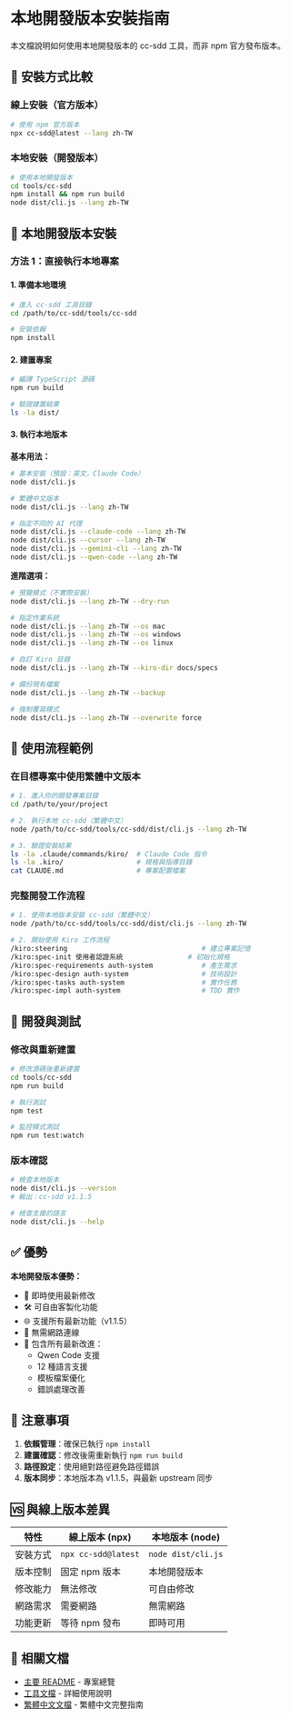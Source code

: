 # 本地開發版本安裝指南

本文檔說明如何使用本地開發版本的 cc-sdd 工具，而非 npm 官方發布版本。

## 🔄 安裝方式比較

### 線上安裝（官方版本）
```bash
# 使用 npm 官方版本
npx cc-sdd@latest --lang zh-TW
```

### 本地安裝（開發版本）
```bash
# 使用本地開發版本
cd tools/cc-sdd
npm install && npm run build
node dist/cli.js --lang zh-TW
```

## 🚀 本地開發版本安裝

### 方法 1：直接執行本地專案

#### 1. 準備本地環境
```bash
# 進入 cc-sdd 工具目錄
cd /path/to/cc-sdd/tools/cc-sdd

# 安裝依賴
npm install
```

#### 2. 建置專案
```bash
# 編譯 TypeScript 源碼
npm run build

# 驗證建置結果
ls -la dist/
```

#### 3. 執行本地版本

**基本用法：**
```bash
# 基本安裝（預設：英文，Claude Code）
node dist/cli.js

# 繁體中文版本
node dist/cli.js --lang zh-TW

# 指定不同的 AI 代理
node dist/cli.js --claude-code --lang zh-TW
node dist/cli.js --cursor --lang zh-TW
node dist/cli.js --gemini-cli --lang zh-TW
node dist/cli.js --qwen-code --lang zh-TW
```

**進階選項：**
```bash
# 預覽模式（不實際安裝）
node dist/cli.js --lang zh-TW --dry-run

# 指定作業系統
node dist/cli.js --lang zh-TW --os mac
node dist/cli.js --lang zh-TW --os windows
node dist/cli.js --lang zh-TW --os linux

# 自訂 Kiro 目錄
node dist/cli.js --lang zh-TW --kiro-dir docs/specs

# 備份現有檔案
node dist/cli.js --lang zh-TW --backup

# 強制覆寫模式
node dist/cli.js --lang zh-TW --overwrite force
```

## 📁 使用流程範例

### 在目標專案中使用繁體中文版本

```bash
# 1. 進入你的開發專案目錄
cd /path/to/your/project

# 2. 執行本地 cc-sdd（繁體中文）
node /path/to/cc-sdd/tools/cc-sdd/dist/cli.js --lang zh-TW

# 3. 驗證安裝結果
ls -la .claude/commands/kiro/  # Claude Code 指令
ls -la .kiro/                  # 規格與指導目錄
cat CLAUDE.md                  # 專案配置檔案
```

### 完整開發工作流程

```bash
# 1. 使用本地版本安裝 cc-sdd（繁體中文）
node /path/to/cc-sdd/tools/cc-sdd/dist/cli.js --lang zh-TW

# 2. 開始使用 Kiro 工作流程
/kiro:steering                                 # 建立專案記憶
/kiro:spec-init 使用者認證系統                # 初始化規格
/kiro:spec-requirements auth-system            # 產生需求
/kiro:spec-design auth-system                  # 技術設計
/kiro:spec-tasks auth-system                   # 實作任務
/kiro:spec-impl auth-system                    # TDD 實作
```

## 🔧 開發與測試

### 修改與重新建置
```bash
# 修改源碼後重新建置
cd tools/cc-sdd
npm run build

# 執行測試
npm test

# 監控模式測試
npm run test:watch
```

### 版本確認
```bash
# 檢查本地版本
node dist/cli.js --version
# 輸出：cc-sdd v1.1.5

# 檢查支援的語言
node dist/cli.js --help
```

## ✅ 優勢

**本地開發版本優勢：**
- 🔄 即時使用最新修改
- 🛠️ 可自由客製化功能
- 🌐 支援所有最新功能（v1.1.5）
- 🎯 無需網路連線
- 🚀 包含所有最新改進：
  - Qwen Code 支援
  - 12 種語言支援
  - 模板檔案優化
  - 錯誤處理改善

## 📝 注意事項

1. **依賴管理**：確保已執行 `npm install`
2. **建置確認**：修改後需重新執行 `npm run build`
3. **路徑設定**：使用絕對路徑避免路徑錯誤
4. **版本同步**：本地版本為 v1.1.5，與最新 upstream 同步

## 🆚 與線上版本差異

| 特性 | 線上版本 (npx) | 本地版本 (node) |
|------|---------------|----------------|
| 安裝方式 | `npx cc-sdd@latest` | `node dist/cli.js` |
| 版本控制 | 固定 npm 版本 | 本地開發版本 |
| 修改能力 | 無法修改 | 可自由修改 |
| 網路需求 | 需要網路 | 無需網路 |
| 功能更新 | 等待 npm 發布 | 即時可用 |

## 🔗 相關文檔

- [主要 README](README.md) - 專案總覽
- [工具文檔](tools/cc-sdd/README.md) - 詳細使用說明
- [繁體中文文檔](tools/cc-sdd/README_zh-TW.md) - 繁體中文完整指南